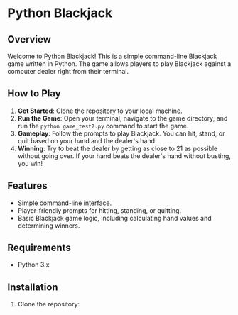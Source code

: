 # Python Blackjack

## Overview

Welcome to Python Blackjack! This is a simple command-line Blackjack game written in Python. The game allows players to play Blackjack against a computer dealer right from their terminal.

## How to Play

1. **Get Started**: Clone the repository to your local machine.
2. **Run the Game**: Open your terminal, navigate to the game directory, and run the `python game_test2.py` command to start the game.
3. **Gameplay**: Follow the prompts to play Blackjack. You can hit, stand, or quit based on your hand and the dealer's hand.
4. **Winning**: Try to beat the dealer by getting as close to 21 as possible without going over. If your hand beats the dealer's hand without busting, you win!

## Features

- Simple command-line interface.
- Player-friendly prompts for hitting, standing, or quitting.
- Basic Blackjack game logic, including calculating hand values and determining winners.

## Requirements

- Python 3.x

## Installation

1. Clone the repository:


